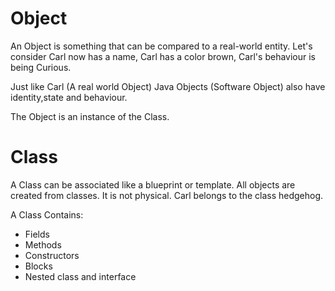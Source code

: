# Object

An Object is something that can be compared to a real-world entity. Let's consider Carl now has a name, Carl has a color brown, Carl's behaviour is being Curious.

Just like Carl (A real world Object) Java Objects (Software Object) also have identity,state and behaviour.

The Object is an instance of the Class.

# Class

A Class can be associated like a blueprint or template. All objects are created from classes. It is not physical. Carl belongs to the class hedgehog.

A Class Contains: 

* Fields
* Methods
* Constructors
* Blocks
* Nested class and interface

